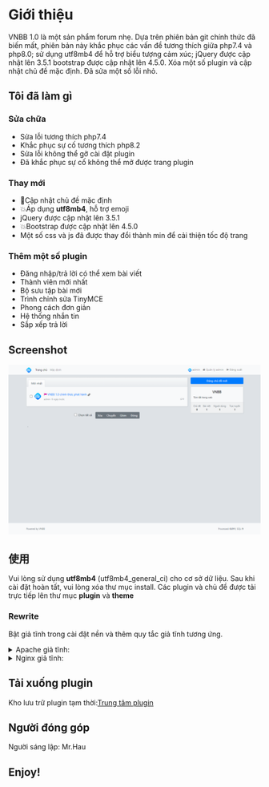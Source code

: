 # Giới thiệu
VNBB 1.0 là một sản phẩm forum nhẹ.
Dựa trên phiên bản git chính thức đã biến mất, phiên bản này khắc phục các vấn đề tương thích giữa php7.4 và php8.0; sử dụng utf8mb4 để hỗ trợ biểu tượng cảm xúc; jQuery được cập nhật lên 3.5.1 bootstrap được cập nhật lên 4.5.0. Xóa một số plugin và cập nhật chủ đề mặc định. Đã sửa một số lỗi nhỏ.

## Tôi đã làm gì

### Sửa chữa
- Sửa lỗi tương thích php7.4
- Khắc phục sự cố tương thích php8.2
- Sửa lỗi không thể gỡ cài đặt plugin
- Đã khắc phục sự cố không thể mở được trang plugin
### Thay mới
- 💄Cập nhật chủ đề mặc định
- 💥Áp dụng **utf8mb4**, hỗ trợ emoji
- jQuery được cập nhật lên 3.5.1
- 💥Bootstrap được cập nhật lên 4.5.0
- Một số css và js đã được thay đổi thành min để cải thiện tốc độ trang
### Thêm một số plugin
- Đăng nhập/trả lời có thể xem bài viết
- Thành viên mới nhất
- Bộ sưu tập bài mới
- Trình chỉnh sửa TinyMCE
- Phong cách đơn giản
- Hệ thống nhắn tin
- Sắp xếp trả lời

## Screenshot
![image](https://raw.githubusercontent.com/levanhau03/VNBB/f7761a1f2c5ed5868c58b4c71441874177191961/screenshot.png)

## 使用
Vui lòng sử dụng **utf8mb4** (utf8mb4_general_ci) cho cơ sở dữ liệu. Sau khi cài đặt hoàn tất, vui lòng xóa thư mục install.
Các plugin và chủ đề được tải trực tiếp lên thư mục **plugin** và **theme**

### Rewrite
Bật giả tĩnh trong cài đặt nền và thêm quy tắc giả tĩnh tương ứng.

<details>
<summary>Apache giả tĩnh:</summary>

```
<IfModule mod_rewrite.c>
RewriteEngine on

# Apache 2.4
RewriteCond %{REQUEST_FILENAME} !-d 
RewriteCond %{REQUEST_FILENAME} !-f 
RewriteRule ^(.*?)([^/]*)$ $1index.php?$2 [QSA,PT,L]

# Apache other
#RewriteRule ^(.*?)([^/]*)\.htm(.*)$ $1/index.php?$2.htm$3 [L]
</IfModule>
```
</details>

<details>
<summary>Nginx giả tĩnh:</summary>

```
location ~* \.(htm)$ {

    rewrite "^(.*)/(.+?).htm(.*?)$" $1/index.php?$2.htm$3 last;

}
```
</details>


## Tải xuống plugin

Kho lưu trữ plugin tạm thời:[Trung tâm plugin](https://github.com/jiix/plugins)

## Người đóng góp
Người sáng lập: Mr.Hau

## Enjoy!
